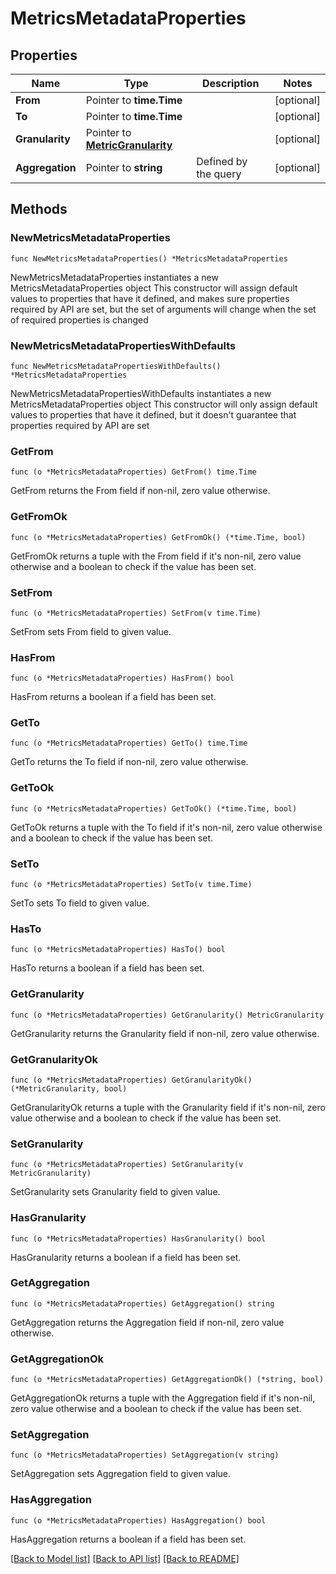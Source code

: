 # MetricsMetadataProperties

## Properties

Name | Type | Description | Notes
------------ | ------------- | ------------- | -------------
**From** | Pointer to **time.Time** |  | [optional] 
**To** | Pointer to **time.Time** |  | [optional] 
**Granularity** | Pointer to [**MetricGranularity**](MetricGranularity.md) |  | [optional] 
**Aggregation** | Pointer to **string** | Defined by the query | [optional] 

## Methods

### NewMetricsMetadataProperties

`func NewMetricsMetadataProperties() *MetricsMetadataProperties`

NewMetricsMetadataProperties instantiates a new MetricsMetadataProperties object
This constructor will assign default values to properties that have it defined,
and makes sure properties required by API are set, but the set of arguments
will change when the set of required properties is changed

### NewMetricsMetadataPropertiesWithDefaults

`func NewMetricsMetadataPropertiesWithDefaults() *MetricsMetadataProperties`

NewMetricsMetadataPropertiesWithDefaults instantiates a new MetricsMetadataProperties object
This constructor will only assign default values to properties that have it defined,
but it doesn't guarantee that properties required by API are set

### GetFrom

`func (o *MetricsMetadataProperties) GetFrom() time.Time`

GetFrom returns the From field if non-nil, zero value otherwise.

### GetFromOk

`func (o *MetricsMetadataProperties) GetFromOk() (*time.Time, bool)`

GetFromOk returns a tuple with the From field if it's non-nil, zero value otherwise
and a boolean to check if the value has been set.

### SetFrom

`func (o *MetricsMetadataProperties) SetFrom(v time.Time)`

SetFrom sets From field to given value.

### HasFrom

`func (o *MetricsMetadataProperties) HasFrom() bool`

HasFrom returns a boolean if a field has been set.

### GetTo

`func (o *MetricsMetadataProperties) GetTo() time.Time`

GetTo returns the To field if non-nil, zero value otherwise.

### GetToOk

`func (o *MetricsMetadataProperties) GetToOk() (*time.Time, bool)`

GetToOk returns a tuple with the To field if it's non-nil, zero value otherwise
and a boolean to check if the value has been set.

### SetTo

`func (o *MetricsMetadataProperties) SetTo(v time.Time)`

SetTo sets To field to given value.

### HasTo

`func (o *MetricsMetadataProperties) HasTo() bool`

HasTo returns a boolean if a field has been set.

### GetGranularity

`func (o *MetricsMetadataProperties) GetGranularity() MetricGranularity`

GetGranularity returns the Granularity field if non-nil, zero value otherwise.

### GetGranularityOk

`func (o *MetricsMetadataProperties) GetGranularityOk() (*MetricGranularity, bool)`

GetGranularityOk returns a tuple with the Granularity field if it's non-nil, zero value otherwise
and a boolean to check if the value has been set.

### SetGranularity

`func (o *MetricsMetadataProperties) SetGranularity(v MetricGranularity)`

SetGranularity sets Granularity field to given value.

### HasGranularity

`func (o *MetricsMetadataProperties) HasGranularity() bool`

HasGranularity returns a boolean if a field has been set.

### GetAggregation

`func (o *MetricsMetadataProperties) GetAggregation() string`

GetAggregation returns the Aggregation field if non-nil, zero value otherwise.

### GetAggregationOk

`func (o *MetricsMetadataProperties) GetAggregationOk() (*string, bool)`

GetAggregationOk returns a tuple with the Aggregation field if it's non-nil, zero value otherwise
and a boolean to check if the value has been set.

### SetAggregation

`func (o *MetricsMetadataProperties) SetAggregation(v string)`

SetAggregation sets Aggregation field to given value.

### HasAggregation

`func (o *MetricsMetadataProperties) HasAggregation() bool`

HasAggregation returns a boolean if a field has been set.


[[Back to Model list]](../README.md#documentation-for-models) [[Back to API list]](../README.md#documentation-for-api-endpoints) [[Back to README]](../README.md)


